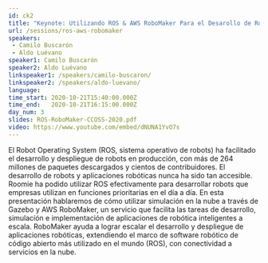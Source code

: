 ```yaml
---
id: ck2
title: "Keynote: Utilizando ROS & AWS RoboMaker Para el Desarollo de Robots Intelligentes"
url: /sessions/ros-aws-robomaker
speakers:
 - Camilo Buscarón
 - Aldo Luévano
speaker1: Camilo Buscarón
speaker2: Aldo Luévano
linkspeaker1: /speakers/camilo-buscaron/
linkspeaker2: /speakers/aldo-luevano/
language:
time_start: 2020-10-21T15:40:00.000Z
time_end:   2020-10-21T16:15:00.000Z
day_num: 3
slides: ROS-RoboMaker-CCOSS-2020.pdf
video: https://www.youtube.com/embed/dNUNA1YvO7s
---
```


El Robot Operating System (ROS, sistema operativo de robots) ha facilitado el desarrollo y despliegue de robots en producción, con más de 264 millones de paquetes descargados y cientos de contribuidores. El desarrollo de robots y aplicaciones robóticas nunca ha sido tan accesible. Roomie ha podido utilizar ROS efectivamente para desarrollar robots que empresas utilizan en funciones prioritarias en el día a día. En esta presentación hablaremos de cómo utilizar simulación en la nube a través de Gazebo y AWS RoboMaker, un servicio que facilita las tareas de desarrollo, simulación e implementación de aplicaciones de robótica inteligentes a escala. RoboMaker ayuda a lograr escalar el desarrollo y despliegue de aplicaciones robóticas, extendiendo el marco de software robótico de código abierto más utilizado en el mundo (ROS), con conectividad a servicios en la nube.
